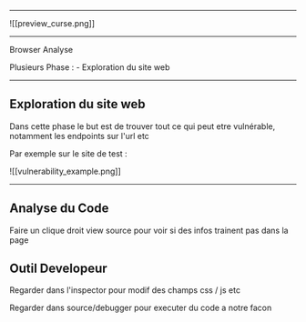 
---

![[preview_curse.png]]

---

Browser Analyse 

Plusieurs Phase : 
	- Exploration du site web



---
## Exploration du site web 

Dans cette phase le but est de trouver tout ce qui peut etre vulnérable, notamment les endpoints sur l'url etc

Par exemple sur le site de test : 

![[vulnerability_example.png]]

---

## Analyse du Code

Faire un clique droit view source pour voir si des infos trainent pas dans la page

## Outil Developeur

Regarder dans l'inspector pour modif des champs css / js etc 

Regarder dans source/debugger pour executer du code a notre facon